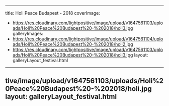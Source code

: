 
---
title: Holi Peace Budapest - 2018
coverImage:
  - https://res.cloudinary.com/lightpositive/image/upload/v1647561103/uploads/Holi%20Peace%20Budapest%20-%202018/holi3.jpg
galleryImages:
   - https://res.cloudinary.com/lightpositive/image/upload/v1647561104/uploads/Holi%20Peace%20Budapest%20-%202018/holi2.jpg
   - https://res.cloudinary.com/lightpositive/image/upload/v1647561103/uploads/Holi%20Peace%20Budapest%20-%202018/holi3.jpg
layout: galleryLayout_festival.html
---
tive/image/upload/v1647561103/uploads/Holi%20Peace%20Budapest%20-%202018/holi.jpg
layout: galleryLayout_festival.html
---
